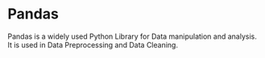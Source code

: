 # Pandas
Pandas is a widely used Python Library for Data manipulation and analysis. It is used in Data Preprocessing and Data Cleaning.
